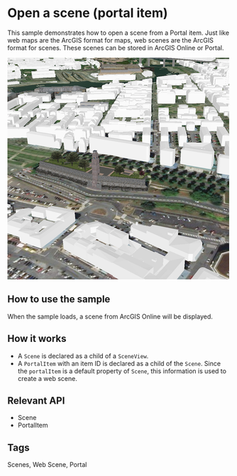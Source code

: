 # Open a scene (portal item)

This sample demonstrates how to open a scene from a Portal item. Just like web maps are the ArcGIS format for maps, web scenes are the ArcGIS format for scenes. These scenes can be stored in ArcGIS Online or Portal.

![](screenshot.png)

## How to use the sample
When the sample loads, a scene from ArcGIS Online will be displayed.

## How it works
- A `Scene` is declared as a child of a `SceneView`.
- A `PortalItem` with an item ID is declared as a child of the `Scene`. Since the `portalItem` is a default property of `Scene`, this information is used to create a web scene.

## Relevant API
- Scene
- PortalItem

## Tags
Scenes, Web Scene, Portal
